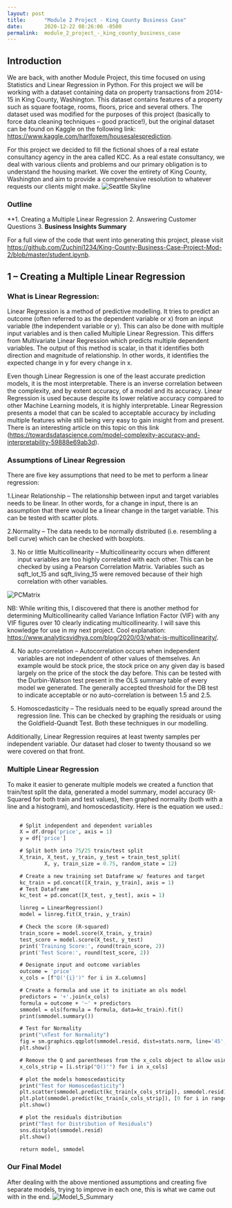 ```yaml
---
layout: post
title:      "Module 2 Project - King County Business Case"
date:       2020-12-22 08:26:06 -0500
permalink:  module_2_project_-_king_county_business_case
---
```



## Introduction
We are back, with another Module Project, this time focused on using Statistics and Linear Regression in Python. For this project we will be working with a dataset containing data on property transactions from 2014-15 in King County, Washington.  This dataset contains features of a property such as square footage, rooms, floors, price and several others. The dataset used was modified for the purposes of this project (basically to force data cleaning techniques – good practice!), but the original dataset can be found on Kaggle on the following link: https://www.kaggle.com/harlfoxem/housesalesprediction.

For this project we decided to fill the fictional shoes of a real estate consultancy agency in the area called KCC. As a real estate consultancy, we deal with various clients and problems and our primary obligation is to understand the housing market. We cover the entirety of King County, Washington and aim to provide a comprehensive resolution to whatever requests our clients might make.
![Seattle Skyline](https://github.com/Zuchini1234/King-County-Business-Case-Project-Mod-2/blob/master/Images/Seattle_Skyline.jpeg)

### Outline
**1.	Creating a Multiple Linear Regression 
2.	Answering Customer Questions
3.	**Business Insights Summary**

For a full view of the code that went into generating this project, please visit https://github.com/Zuchini1234/King-County-Business-Case-Project-Mod-2/blob/master/student.ipynb. 

## 1 – Creating a Multiple Linear Regression
### What is Linear Regression:

Linear Regression is a method of predictive modelling. It tries to predict an outcome (often referred to as the dependent variable or x) from an input variable (the independent variable or y). This can also be done with multiple input variables and is then called Multiple Linear Regression. This differs from Multivariate Linear Regression which predicts multiple dependent variables. The output of this method is scalar, in that it identifies both direction and magnitude of relationship. In other words, it identifies the expected change in y for every change in x. 

Even though Linear Regression is one of the least accurate prediction models, it is the most interpretable. There is an inverse correlation between the complexity, and by extent accuracy, of a model and its accuracy. Linear Regression is used because despite its lower relative accuracy compared to other Machine Learning models, it is highly interpretable. Linear Regression presents a model that can be scaled to acceptable accuracy by including multiple features while still being very easy to gain insight from and present. There is an interesting article on this topic on this link (https://towardsdatascience.com/model-complexity-accuracy-and-interpretability-59888e69ab3d). 

### Assumptions of Linear Regression
There are five key assumptions that need to be met to perform a linear regression:

1.Linear Relationship – 
The relationship between input and target variables needs to be linear. In other words, for a change in input, there is an assumption that there would be a linear change in the target variable. This can be tested with scatter plots. 

2.Normality – 
The data needs to be normally distributed (i.e. resembling a bell curve) which can be checked with boxplots. 

3. No or little Multicollinearity – 
Multicollinearity occurs when different input variables are too highly correlated with each other. This can be checked by using a Pearson Correlation Matrix. Variables such as sqft_lot_15 and sqft_living_15 were removed because of their high correlation with other variables. 

![PCMatrix]( https://github.com/Zuchini1234/King-County-Business-Case-Project-Mod-2/blob/master/Images/PCMatrix.png)

NB: While writing this, I discovered that there is another method for determining Multicollinearity called Variance Inflation Factor (VIF) with any VIF figures over 10 clearly indicating multicollinearity. I will save this knowledge for use in my next project. Cool explanation: https://www.analyticsvidhya.com/blog/2020/03/what-is-multicollinearity/.

4. No auto-correlation – 
Autocorrelation occurs when independent variables are not independent of other values of themselves. An example would be stock price, the stock price on any given day is based largely on the price of the stock the day before. This can be tested with the Durbin-Watson test present in the OLS summary table of every model we generated. The generally accepted threshold for the DB test to indicate acceptable or no auto-correlation is between 1.5 and 2.5. 

5. Homoscedasticity – 
The residuals need to be equally spread around the regression line. This can be checked by graphing the residuals or using the Goldfield-Quandt Test. Both these techniques in our modelling. 

Additionally, Linear Regression requires at least twenty samples per independent variable. Our dataset had closer to twenty thousand so we were covered on that front. 
### Multiple Linear Regression
To make it easier to generate multiple models we created a function that train/test split the data, generated a model summary, model accuracy (R-Squared for both train and test values), then graphed normality (both with a line and a histogram), and homoscedasticity.
Here is the equation we used.:
```def linear_reg(df):
    
	# Split independent and dependent variables
	X = df.drop('price', axis = 1)
	y = df['price']

	# Split both into 75/25 train/test split
	X_train, X_test, y_train, y_test = train_test_split(
			X, y, train_size = 0.75, random_state = 12)

	# Create a new training set Dataframe w/ features and target
	kc_train = pd.concat([X_train, y_train], axis = 1)
	# Test Dataframe
	kc_test = pd.concat([X_test, y_test], axis = 1)

	linreg = LinearRegression()
	model = linreg.fit(X_train, y_train)

	# Check the score (R-squared)
	train_score = model.score(X_train, y_train)
	test_score = model.score(X_test, y_test)
	print('Training Score:', round(train_score, 2))
	print('Test Score:', round(test_score, 2))

	# Designate input and outcome variables
	outcome = 'price'
	x_cols = [f"Q('{i}')" for i in X.columns]

	# Create a formula and use it to initiate an ols model 
	predictors = '+'.join(x_cols)
	formula = outcome + '~' + predictors
	smmodel = ols(formula = formula, data=kc_train).fit()
	print(smmodel.summary())

	# Test for Normality
	print("\nTest for Normality")
	fig = sm.graphics.qqplot(smmodel.resid, dist=stats.norm, line='45', fit=True)
	plt.show()

	# Remove the Q and parentheses from the x_cols object to allow using it with the dataframe
	x_cols_strip = [i.strip("Q()'") for i in x_cols]

	# plot the models homoscedasticity
	print("Test for Homoscedasticity")
	plt.scatter(smmodel.predict(kc_train[x_cols_strip]), smmodel.resid)
	plt.plot(smmodel.predict(kc_train[x_cols_strip]), [0 for i in range(len(kc_train))])
	plt.show()

	# plot the residuals distribution
	print("Test for Distribution of Residuals")
	sns.distplot(smmodel.resid)
	plt.show()

	return model, smmodel
```

### Our Final Model 
After dealing with the above mentioned assumptions and creating five separate models, trying to improve in each one, this is what we came out with in the end. 
![Model_5_Summary]( https://github.com/Zuchini1234/King-County-Business-Case-Project-Mod-2/blob/master/Images/Model_5_Summary.png)

